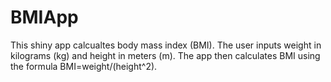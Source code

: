 # BMIApp

This shiny app calcualtes body mass index (BMI). The user inputs weight in kilograms (kg) and height in meters (m). The app then calculates BMI using the formula BMI=weight/(height^2).

